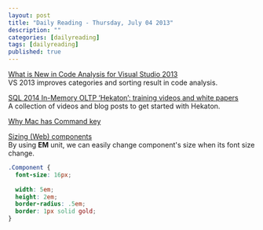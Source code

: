 ```yaml
---
layout: post
title: "Daily Reading - Thursday, July 04 2013"
description: ""
categories: [dailyreading]
tags: [dailyreading]
published: true
---
```

[What is New in Code Analysis for Visual Studio 2013](http://blogs.msdn.com/b/visualstudioalm/archive/2013/07/03/what-is-new-in-code-analysis-for-visual-studio-2013.aspx)  
VS 2013 improves categories and sorting result in code analysis.

<!--break-->

[SQL 2014 In-Memory OLTP ‘Hekaton’: training videos and white papers](http://blogs.msdn.com/b/arvindsh/archive/2013/07/03/sql-2014-in-memory-oltp-hekaton-training-videos-and-white-papers.aspx)  
A collection of videos and blog posts to get started with Hekaton.

[Why Mac has Command key](http://folklore.org/StoryView.py?story=Swedish_Campground.txt)

[Sizing (Web) components](https://medium.com/front-end-development/8f433689736f)  
By using __EM__ unit, we can easily change component's size when its font size change.

```css
.Component {
  font-size: 16px;
  
  width: 5em;
  height: 2em;
  border-radius: .5em;
  border: 1px solid gold;
}
```

